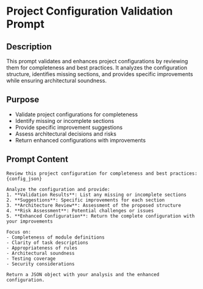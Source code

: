 # Project Configuration Validation Prompt

## Description

This prompt validates and enhances project configurations by reviewing them for completeness and best practices. It analyzes the configuration structure, identifies missing sections, and provides specific improvements while ensuring architectural soundness.

## Purpose

- Validate project configurations for completeness
- Identify missing or incomplete sections
- Provide specific improvement suggestions
- Assess architectural decisions and risks
- Return enhanced configurations with improvements

## Prompt Content

```
Review this project configuration for completeness and best practices:
{config_json}

Analyze the configuration and provide:
1. **Validation Results**: List any missing or incomplete sections
2. **Suggestions**: Specific improvements for each section
3. **Architecture Review**: Assessment of the proposed structure
4. **Risk Assessment**: Potential challenges or issues
5. **Enhanced Configuration**: Return the complete configuration with your improvements

Focus on:
- Completeness of module definitions
- Clarity of task descriptions
- Appropriateness of rules
- Architectural soundness
- Testing coverage
- Security considerations

Return a JSON object with your analysis and the enhanced configuration.
```